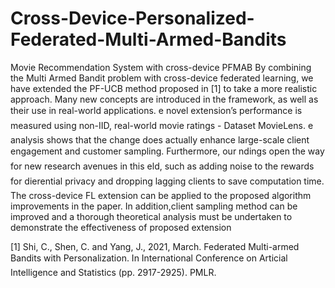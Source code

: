 # Cross-Device-Personalized-Federated-Multi-Armed-Bandits
Movie Recommendation System with cross-device PFMAB
By combining the Multi Armed Bandit problem with cross-device federated learning, we have extended the PF-UCB method proposed in [1] to take a more realistic approach. Many new concepts are introduced in the framework, as well as their use in real-world applications. e novel extension’s performance is measured using non-IID, real-world movie ratings - Dataset MovieLens. e analysis shows that the change does actually enhance large-scale client engagement and customer sampling. Furthermore, our ndings open the way for new research avenues in this eld, such as adding noise to the rewards for dierential privacy and dropping lagging clients to save computation time. The cross-device FL extension can be applied to the proposed algorithm improvements in the paper. In addition,client sampling method can be improved and a thorough theoretical analysis must be undertaken to demonstrate the effectiveness of proposed extension

[1] Shi, C., Shen, C. and Yang, J., 2021, March. Federated Multi-armed Bandits
with Personalization. In International Conference on Articial Intelligence and
Statistics (pp. 2917-2925). PMLR.
